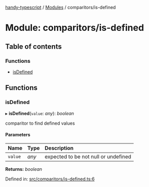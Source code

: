 [handy-typescript](../README.md) / [Modules](../modules.md) / comparitors/is-defined

# Module: comparitors/is-defined

## Table of contents

### Functions

- [isDefined](comparitors_is_defined.md#isdefined)

## Functions

### isDefined

▸ **isDefined**(`value`: *any*): *boolean*

comparitor to find defined values

#### Parameters

| Name | Type | Description |
| :------ | :------ | :------ |
| `value` | *any* | expected to be not null or undefined |

**Returns:** *boolean*

Defined in: [src/comparitors/is-defined.ts:6](https://github.com/robbiemu/handy-typescript/blob/0ef0b5c/src/comparitors/is-defined.ts#L6)
